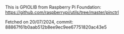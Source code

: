 This is GPIOLIB from Raspberry Pi Foundation:
https://github.com/raspberrypi/utils/tree/master/pinctrl

Fetched on 20/07/2024, commit: 88867f61b0aab512b8ee9ec9ee67751820ac43e5
